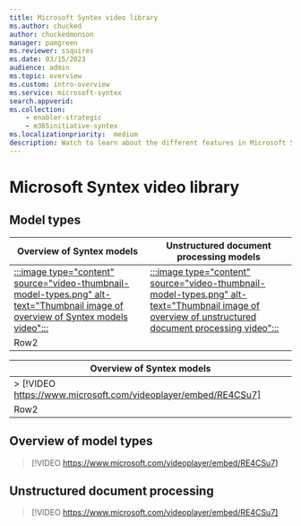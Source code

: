 ```yaml
---
title: Microsoft Syntex video library
ms.author: chucked
author: chuckedmonson
manager: pamgreen
ms.reviewer: ssquires
ms.date: 03/15/2023
audience: admin
ms.topic: overview
ms.custom: intro-overview
ms.service: microsoft-syntex
search.appverid: 
ms.collection: 
    - enabler-strategic
    - m365initiative-syntex
ms.localizationpriority:  medium
description: Watch to learn about the different features in Microsoft Syntex.
---
```


# Microsoft Syntex video library

## Model types

|Overview of Syntex models  |Unstructured document processing models  |
|---------|---------|
|[:::image type="content" source="video-thumbnail-model-types.png" alt-text="Thumbnail image of overview of Syntex models video":::](https://www.microsoft.com/videoplayer/embed/RE4GJXS)    |[:::image type="content" source="video-thumbnail-model-types.png" alt-text="Thumbnail image of overview of unstructured document processing video":::](https://www.microsoft.com/videoplayer/embed/RE4GJXS)         |
|Row2     |         |


|Overview of Syntex models  |
|---------|
|> [!VIDEO https://www.microsoft.com/videoplayer/embed/RE4CSu7]     |
|Row2     |

## Overview of model types

> [!VIDEO https://www.microsoft.com/videoplayer/embed/RE4CSu7]

## Unstructured document processing

> [!VIDEO https://www.microsoft.com/videoplayer/embed/RE4CSu7]